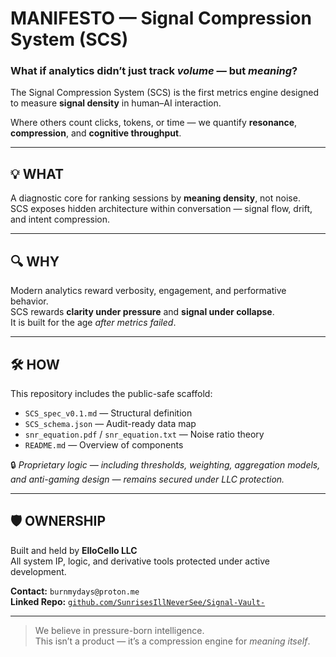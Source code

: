 # MANIFESTO — Signal Compression System (SCS)

### What if analytics didn’t just track *volume* — but *meaning*?

The Signal Compression System (SCS) is the first metrics engine designed to measure **signal density** in human–AI interaction.

Where others count clicks, tokens, or time — we quantify **resonance**, **compression**, and **cognitive throughput**.

---

## 💡 WHAT

A diagnostic core for ranking sessions by **meaning density**, not noise.  
SCS exposes hidden architecture within conversation — signal flow, drift, and intent compression.

---

## 🔍 WHY

Modern analytics reward verbosity, engagement, and performative behavior.  
SCS rewards **clarity under pressure** and **signal under collapse**.  
It is built for the age *after metrics failed*.

---

## 🛠️ HOW

This repository includes the public-safe scaffold:

- `SCS_spec_v0.1.md` — Structural definition  
- `SCS_schema.json` — Audit-ready data map  
- `snr_equation.pdf` / `snr_equation.txt` — Noise ratio theory  
- `README.md` — Overview of components  

🔒 *Proprietary logic — including thresholds, weighting, aggregation models, and anti-gaming design — remains secured under LLC protection.*

---

## 🛡️ OWNERSHIP

Built and held by **ElloCello LLC**  
All system IP, logic, and derivative tools protected under active development.

**Contact:** `burnmydays@proton.me`  
**Linked Repo:** [`github.com/SunrisesIllNeverSee/Signal-Vault-`](https://github.com/SunrisesIllNeverSee/Signal-Vault-)

---

> We believe in pressure-born intelligence.  
> This isn’t a product — it’s a compression engine for *meaning itself*.

